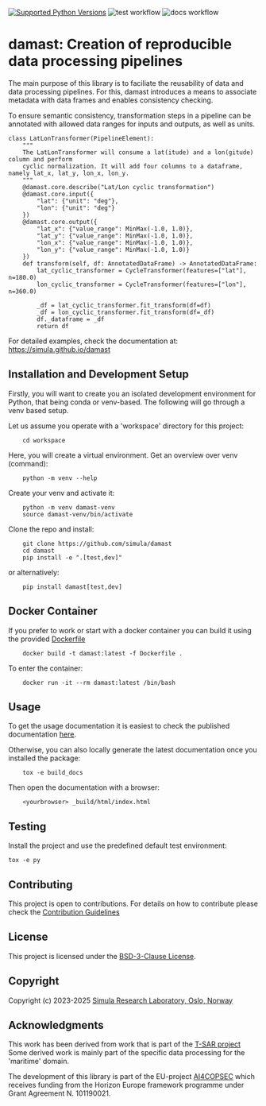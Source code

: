 [![Supported Python Versions](https://img.shields.io/pypi/pyversions/damast)](https://pypi.org/project/damast/)
![test workflow](https://github.com/simula/damast/actions/workflows/test.yml/badge.svg)
![docs workflow](https://github.com/simula/damast/actions/workflows/gh-pages.yml/badge.svg)

# damast: Creation of reproducible data processing pipelines

The main purpose of this library is to faciliate the reusability of data and data processing pipelines.
For this, damast introduces a means to associate metadata with data frames and enables consistency checking.

To ensure semantic consistency, transformation steps in a pipeline can be annotated with
allowed data ranges for inputs and outputs, as well as units.

```
class LatLonTransformer(PipelineElement):
    """
    The LatLonTransformer will consume a lat(itude) and a lon(gitude) column and perform
    cyclic normalization. It will add four columns to a dataframe, namely lat_x, lat_y, lon_x, lon_y.
    """
    @damast.core.describe("Lat/Lon cyclic transformation")
    @damast.core.input({
        "lat": {"unit": "deg"},
        "lon": {"unit": "deg"}
    })
    @damast.core.output({
        "lat_x": {"value_range": MinMax(-1.0, 1.0)},
        "lat_y": {"value_range": MinMax(-1.0, 1.0)},
        "lon_x": {"value_range": MinMax(-1.0, 1.0)},
        "lon_y": {"value_range": MinMax(-1.0, 1.0)}
    })
    def transform(self, df: AnnotatedDataFrame) -> AnnotatedDataFrame:
        lat_cyclic_transformer = CycleTransformer(features=["lat"], n=180.0)
        lon_cyclic_transformer = CycleTransformer(features=["lon"], n=360.0)

        _df = lat_cyclic_transformer.fit_transform(df=df)
        _df = lon_cyclic_transformer.fit_transform(df=_df)
        df._dataframe = _df
        return df
```

For detailed examples, check the documentation at: https://simula.github.io/damast

## Installation and Development Setup

Firstly, you will want to create you an isolated development environment for Python, that being conda or venv-based.
The following will go through a venv based setup.

Let us assume you operate with a 'workspace' directory for this project:

```
    cd workspace
```

Here, you will create a virtual environment.
Get an overview over venv (command):

```
    python -m venv --help
```

Create your venv and activate it:
```
    python -m venv damast-venv
    source damast-venv/bin/activate
```

Clone the repo and install:

```
    git clone https://github.com/simula/damast
    cd damast
    pip install -e ".[test,dev]"
```

or alternatively:
```
    pip install damast[test,dev]
```

## Docker Container

If you prefer to work or start with a docker container you can build it using the provided [Dockerfile](https://github.com/simula/damast/blob/main/Dockerfile)
```
    docker build -t damast:latest -f Dockerfile .
```

To enter the container:
```
    docker run -it --rm damast:latest /bin/bash
```

## Usage

To get the usage documentation it is easiest to check the published documentation [here](https://simula.github.io/damast/README.html).

Otherwise, you can also locally generate the latest documentation once you installed the package:
```
    tox -e build_docs
```
Then open the documentation with a browser:
```
    <yourbrowser> _build/html/index.html
```


## Testing

Install the project and use the predefined default test environment:

    tox -e py

## Contributing

This project is open to contributions. For details on how to contribute please check the [Contribution Guidelines](https://github.com/simula/damast/blob/main/CONTRIBUTING.md)

## License
This project is licensed under the [BSD-3-Clause License](https://github.com/simula/damast/blob/main/LICENSE).

## Copyright

Copyright (c) 2023-2025 [Simula Research Laboratory, Oslo, Norway](https://www.simula.no/research/research-departments)

## Acknowledgments

This work has been derived from work that is part of the [T-SAR project](https://www.simula.no/research/projects/t-sar)
Some derived work is mainly part of the specific data processing for the 'maritime' domain.

The development of this library is part of the EU-project [AI4COPSEC](https://ai4copsec.eu) which receives funding
 from the Horizon Europe framework programme under Grant Agreement N. 101190021.
